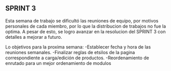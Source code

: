 ## SPRINT 3

Esta semana de trabajo se dificultó las reuniones de equipo, por motivos personales de cada miembro, por lo que la distribucion de trabajos no fue la optima. 
A pesar de esto, se logro avanzar en la resolucion del SPRINT 3 con detalles a mejorar a futuro.

Lo objetivos para la proxima semana:
 -Establecer fecha y hora de las reuniones semanales.
 -Finalizar reglas de etsilos de la pagina correspondiente a carga/edición de productos.
 -Reordenamiento de enrutado para un mejor ordenamiento de modulos
 